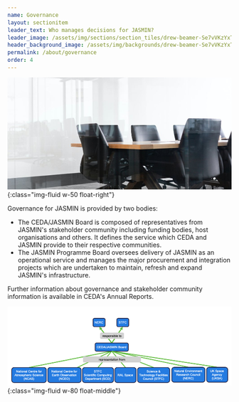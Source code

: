 ```yaml
---
name: Governance
layout: sectionitem
leader_text: Who manages decisions for JASMIN?
leader_image: /assets/img/sections/section_tiles/drew-beamer-Se7vVKzYxTI-unsplash.2e16d0ba.fill-1000x500.jpg
header_background_image: /assets/img/backgrounds/drew-beamer-Se7vVKzYxTI-unsplash.2e16d0ba.fill-2000x1000.jpg
permalink: /about/governance
order: 4
---
```


![meeting]( /assets/img/sections/section_tiles/drew-beamer-Se7vVKzYxTI-unsplash.2e16d0ba.fill-1000x500.jpg ){:class="img-fluid w-50 float-right"}

Governance for JASMIN is provided by two bodies:

* The CEDA/JASMIN Board is composed of representatives from JASMIN's stakeholder community including funding bodies, host organisations and others. It defines the service which CEDA and JASMIN provide to their respective communities.
* The JASMIN Programme Board oversees delivery of JASMIN as an operational service and manages the major procurement and integration projects which are undertaken to maintain, refresh and expand JASMIN's infrastructure.

Further information about governance and stakeholder community information is available in CEDA's Annual Reports.


![Governance]( /assets//img/sections/section_content/governance.max-1000x1000.png ){:class="img-fluid w-80 float-middle"}
